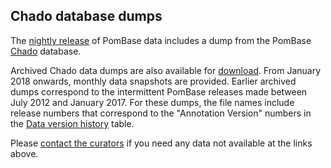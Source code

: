 ## Chado database dumps

The [nightly release](https://www.pombase.org/data/releases/latest/) of
PomBase data includes a dump from the PomBase
[Chado](http://gmod.org/wiki/Chado) database.

Archived Chado data dumps are also available for
[download](http://curation.pombase.org/releases/). From January 2018
onwards, monthly data snapshots are provided. Earlier archived dumps
correspond to the intermittent PomBase releases made between July 2012
and January 2017. For these dumps, the file names include release
numbers that correspond to the "Annotation Version" numbers in the
[Data version history](/about/version-history) table.

Please [contact the curators](mailto:helpdesk@pombase.org)
if you need any data not available at the links above.
